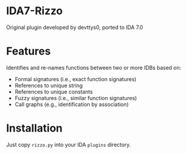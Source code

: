 IDA7-Rizzo
==========

Original plugin developed by devttys0, ported to IDA 7.0

# Features

Identifies and re-names functions between two or more IDBs based on:

* Formal signatures (i.e., exact function signatures)
* References to unique string
* References to unique constants
* Fuzzy signatures (i.e., similar function signatures)
* Call graphs (e.g., identification by association)

# Installation

Just copy `rizzo.py` into your IDA `plugins` directory.